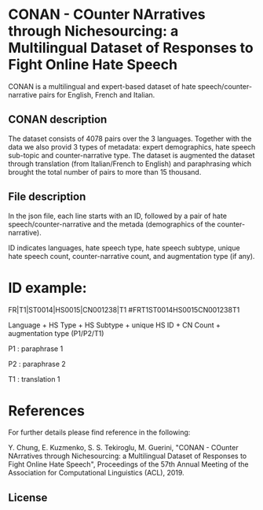# CONAN - COunter NArratives through Nichesourcing: a Multilingual Dataset of Responses to Fight Online Hate Speech

CONAN is a multilingual and expert-based dataset of hate speech/counter-narrative pairs for English, French and Italian.


## CONAN description
The dataset consists of 4078 pairs over the 3 languages. Together with the data we also provid 3 types of metadata: expert demographics, hate speech sub-topic and counter-narrative type. The dataset is augmented the dataset through translation (from Italian/French to English) and paraphrasing which brought the total number of pairs to more than 15 thousand. 


## File description
In the json file, each line starts with an ID, followed by a pair of hate speech/counter-narrative and the metada (demographics of the counter-narrative).

ID indicates languages, hate speech type, hate speech subtype, unique hate speech count, counter-narrative count, and augmentation type (if any).

# ID example: 
FR|T1|ST0014|HS0015|CN001238|T1    #FRT1ST0014HS0015CN001238T1

Language + HS Type + HS Subtype + unique HS ID + CN Count + augmentation type (P1/P2/T1)

P1 : paraphrase 1 

P2 : paraphrase 2

T1 : translation 1


# References
For further details please find reference in the following:

Y. Chung, E. Kuzmenko, S. S. Tekiroglu, M. Guerini, "CONAN - COunter NArratives through Nichesourcing: a Multilingual Dataset of Responses to Fight Online Hate Speech", Proceedings of the 57th Annual Meeting of the Association for Computational Linguistics (ACL), 2019.

## License
